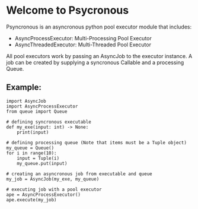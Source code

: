 # Welcome to Psycronous
Psyncronous is an asyncronous python pool executor module that includes:
- AsyncProcessExecutor: Multi-Processing Pool Executor
- AsyncThreadedExecutor: Multi-Threaded Pool Executor

All pool executors work by passing an AsyncJob to the executor instance.
A job can be created by supplying a syncronous Callable and a processing Queue.

## Example:
```
import AsyncJob
import AsyncProcessExecutor
from queue import Queue

# defining syncronous executable
def my_exe(input: int) -> None:
    print(input)

# defining processing queue (Note that items must be a Tuple object)
my_queue = Queue()
for i in range(10):
    input = Tuple(i)
    my_queue.put(input)

# creating an asyncronous job from executable and queue
my_job = AsyncJob(my_exe, my_queue)

# executing job with a pool executor
ape = AsyncProcessExecutor()
ape.execute(my_job)
```